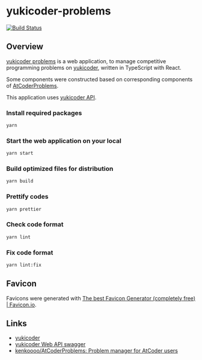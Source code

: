 # yukicoder-problems

[![Build Status](https://travis-ci.com/iilj/yukicoder-problems.svg?branch=master)](https://travis-ci.com/iilj/yukicoder-problems)

## Overview

[yukicoder problems](https://iilj.github.io/yukicoder-problems/) is a web application, to manage competitive programming problems on [yukicoder](https://yukicoder.me/), written in TypeScript with React.

Some components were constructed based on corresponding components of [AtCoderProblems](https://github.com/kenkoooo/AtCoderProblems).

This application uses [yukicoder API](https://petstore.swagger.io/?url=https://yukicoder.me/api/swagger.yaml).

### Install required packages
```bash
yarn
```

### Start the web application on your local
```bash
yarn start
```

### Build optimized files for distribution
```bash
yarn build
```

### Prettify codes
```bash
yarn prettier
```

### Check code format
```bash
yarn lint
```

### Fix code format
```bash
yarn lint:fix
```

## Favicon

Favicons were generated with [The best Favicon Generator \(completely free\) \| Favicon\.io](https://favicon.io/favicon-generator/).

## Links

- [yukicoder](https://yukicoder.me/)
- [yukicoder Web API swagger](https://petstore.swagger.io/?url=https://yukicoder.me/api/swagger.yaml)
- [kenkoooo/AtCoderProblems: Problem manager for AtCoder users](https://github.com/kenkoooo/AtCoderProblems)
